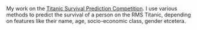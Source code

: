 My work on the [Titanic Survival Prediction Competition](https://www.kaggle.com/c/titanic). I use various methods to predict the survival of a person on the RMS Titanic, depending on features like their name, age, socio-economic class, gender etcetera. 
